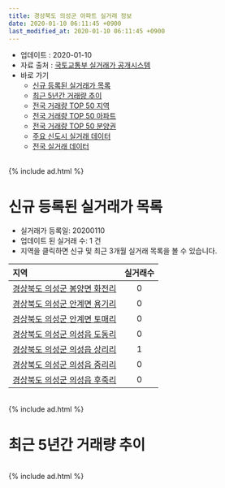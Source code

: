 ```yaml
---
title: 경상북도 의성군 아파트 실거래 정보
date: 2020-01-10 06:11:45 +0900
last_modified_at: 2020-01-10 06:11:45 +0900
---
```


* 업데이트 : 2020-01-10
* 자료 출처 : [국토교통부 실거래가 공개시스템](http://rt.molit.go.kr)
* 바로 가기
    * [신규 등록된 실거래가 목록](#신규-등록된-실거래가-목록)
    * [최근 5년간 거래량 추이](#최근-5년간-거래량-추이)
    * [전국 거래량 TOP 50 지역](https://inasie.github.io/apt-trade-info/최근-3개월-전국에서-가장-거래가-많이-발생한-지역)
    * [전국 거래량 TOP 50 아파트](https://inasie.github.io/apt-trade-info/최근-3개월-전국에서-가장-거래가-많이-발생한-아파트)
    * [전국 거래량 TOP 50 분양권](https://inasie.github.io/apt-trade-info/최근-3개월-전국에서-가장-거래가-많이-발생한-분양권)
    * [주요 신도시 실거래 데이터](https://inasie.github.io/apt-trade-info/주요-신도시)
    * [전국 실거래 데이터](https://inasie.github.io/apt-trade-info/전국)

<br>
{% include ad.html %}
<br>

# 신규 등록된 실거래가 목록
* 실거래가 등록일: 20200110
* 업데이트 된 실거래 수: 1 건
* 지역을 클릭하면 신규 및 최근 3개월 실거래 목록을 볼 수 있습니다.


|지역|실거래수|
|:---|:---:|
|[경상북도 의성군 봉양면 화전리](https://inasie.github.io/apt-trade-info/경상북도-의성군-봉양면-화전리)|0|
|[경상북도 의성군 안계면 용기리](https://inasie.github.io/apt-trade-info/경상북도-의성군-안계면-용기리)|0|
|[경상북도 의성군 안계면 토매리](https://inasie.github.io/apt-trade-info/경상북도-의성군-안계면-토매리)|0|
|[경상북도 의성군 의성읍 도동리](https://inasie.github.io/apt-trade-info/경상북도-의성군-의성읍-도동리)|0|
|[경상북도 의성군 의성읍 상리리](https://inasie.github.io/apt-trade-info/경상북도-의성군-의성읍-상리리)|1|
|[경상북도 의성군 의성읍 중리리](https://inasie.github.io/apt-trade-info/경상북도-의성군-의성읍-중리리)|0|
|[경상북도 의성군 의성읍 후죽리](https://inasie.github.io/apt-trade-info/경상북도-의성군-의성읍-후죽리)|0|


<br>
{% include ad.html %}
<br>

# 최근 5년간 거래량 추이


<div style="width:100%;">
    <canvas id="deal_progress" height="200"></canvas>
</div>

<script>
new Chart(document.getElementById("deal_progress"), {
    type: 'line',
    data: {
        labels: ['201501','201502','201503','201504','201505','201506','201507','201508','201509','201510','201511','201512','201601','201602','201603','201604','201605','201606','201607','201608','201609','201610','201611','201612','201701','201702','201703','201704','201705','201706','201707','201708','201709','201710','201711','201712','201801','201802','201803','201804','201805','201806','201807','201808','201809','201810','201811','201812','201901','201902','201903','201904','201905','201906','201907','201908','201909','201910','201911','201912','202001'],
        datasets: [{
            label: '매매',
            pointRadius: 1,
            data: [6, 7, 21, 12, 17, 14, 10, 11, 8, 16, 6, 9, 8, 8, 10, 8, 13, 7, 8, 10, 4, 6, 9, 12, 5, 8, 18, 7, 5, 10, 9, 12, 17, 12, 7, 11, 9, 4, 14, 12, 10, 15, 10, 14, 10, 12, 10, 1, 13, 14, 11, 11, 11, 17, 9, 13, 6, 7, 10, 3, 0],
            borderColor: "rgba(255, 201, 14, 1)",
            backgroundColor: "rgba(255, 201, 14, 0.5)",
            fill: false,
            lineTension: 0
        },{
            label: '전월세',
            pointRadius: 1,
            data: [4, 2, 1, 3, 5, 2, 2, 2, 1, 2, 4, 0, 2, 3, 1, 1, 0, 0, 1, 3, 0, 2, 1, 3, 4, 5, 1, 5, 1, 5, 7, 6, 3, 1, 5, 1, 3, 3, 3, 2, 3, 2, 2, 4, 3, 2, 1, 3, 3, 5, 2, 4, 2, 2, 1, 5, 0, 2, 1, 3, 0],
            borderColor: "rgba(0, 141, 185, 1)",
            backgroundColor: "rgba(0, 141, 185, 0.5)",
            fill: false,
            lineTension: 0
        }
        ]
    },
    options: {
        responsive: true,
        title: {
            display: false
        },
        tooltips: {
            mode: 'index',
            intersect: false
        },
        hover: {
            mode: 'nearest',
            intersect: true
        },
        scales: {
            xAxes: [{
                display: true,
                scaleLabel: {
                    display: true,
                    labelString: '년/월'
                }
            }],
            yAxes: [{
                display: true,
                ticks: {
                    suggestedMin: 0,
                },
                scaleLabel: {
                    display: true,
                    labelString: '실거래 수'
                }
            }]
        }
    }
});

</script>


<br>
{% include ad.html %}
<br>

